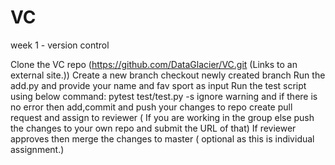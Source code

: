 # VC
week 1 - version control

Clone the VC repo (https://github.com/DataGlacier/VC.git (Links to an external site.)) Create a new branch checkout newly created branch Run the add.py and provide your name and fav sport as input Run the test script using below command:
pytest test/test.py -s ignore warning and if there is no error then add,commit and push your changes to repo create pull request and assign to reviewer ( If you are working in the group else push the changes to your own repo and submit the URL of that) If reviewer approves then merge the changes to master ( optional as this is individual assignment.)
